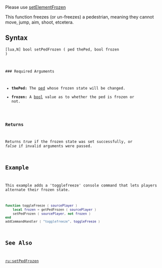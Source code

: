 Please use [setElementFrozen](/setElementFrozen.md "wikilink")

This function freezes (or un-freezes) a pedestrian, meaning they cannot move, jump, aim, shoot, etcetera.

Syntax
------

<code lang="lua">\[lua,N\] bool setPedFrozen ( ped thePed, bool frozen )

</syntaxhighlight>
### Required Arguments

-   **thePed:** The [ped](/ped.md "wikilink") whose frozen state will be changed.
-   **frozen:** A [bool](/bool.md "wikilink") value as to whether the ped is frozen or not.

### Returns

Returns *true* if the frozen state was set successfully, or *false* if invalid arguments were passed.

Example
-------

This example adds a 'togglefreeze' console command that lets players alternate their frozen state.

``` lua
function toggleFreeze ( sourcePlayer )
    local frozen = getPedFrozen ( sourcePlayer )
    setPedFrozen ( sourcePlayer, not frozen )
end
addCommandHandler ( "togglefreeze", toggleFreeze )
```

See Also
--------

[ru:setPedFrozen](/ru:setPedFrozen.md "wikilink")
